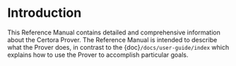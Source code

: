 Introduction
============

This Reference Manual contains detailed and comprehensive information about the
Certora Prover.  The Reference Manual is intended to describe what the Prover
does, in contrast to the {doc}`/docs/user-guide/index` which explains how to
use the Prover to accomplish particular goals.